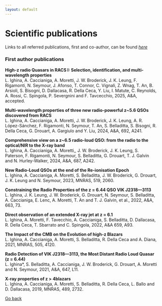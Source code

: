 ```yaml
---
layout: default
---
```


# Scientific publications
Links to all referred publications, first and co-author, can be found *[here](https://ui.adsabs.harvard.edu/public-libraries/1d8_iPsRTDOkwPHmys5B_g)*


### First author publications

**High-z radio Quasars in RACS I: Selection, identification, and multi-wavelength properties**\
L. Ighina, A. Caccianiga, A. Moretti, J. W. Broderick,
 J. K. Leung, F.  Rigamonti, N. Seymour, J. Afonso, T. Connor, C. Vignali, Z. Wnag, T. An, B. Arsioli, S. Bisogni, D. Dallacasa, R. Della Ceca, Y. Liu, I. Matute, C. Reynolds,  A. Rossi, C. Spingola, P. Severgnini and F. Tavcecchio, 2025, A&A, accepted.


**Multi-wavelength properties of three new radio-powerful z~5.6 QSOs discovered from RACS**\
L. Ighina, A. Caccianiga, A. Moretti, J. W. Broderick, J. K. Leung, A. R. López-Sánchez, F. Rigamonti, N. Seymour, T. An, S. Belladitta, S. Bisogni, R. Della Ceca, G.  Drouart, A. Gargiulo and  Y. Liu,  2024, A&A, 692, A241.


**Comprehensive view on a z~6.5 radio-loud QSO: from the radio to the optical/NIR to the X-ray band**\
L. Ighina, A. Caccianiga, A. Moretti,, J. W. Broderick, J. K. Leung, S. Paterson, F. Rigamonti, N. Seymour, S. Belladitta,  G. Drouart, T. J. Galvin and N. Hurley-Walker, 2024, A&A, 687, A242.


**New Radio-Loud QSOs at the end of the Re-ionisation Epoch**\
L. Ighina, A. Caccianiga, A. Moretti, S. Belladitta, J. W. Broderick, G. Drouart, J. K. Leung and N. Seymour, 2023, MNRAS, 519, 2060.


**Constraining the Radio Properties of the z = 6.44 QSO VIK J2318—3113**\
L. Ighina, J. K. Leung, J. W. Broderick, G. Drouart, N. Seymour, S. Belladitta, A. Caccianiga, E. Lenc, A. Moretti, T. An and T. J. Galvin,  et al., 2022, A&A, 663, 73.


**Direct observation of an extended X-ray jet at z = 6.1**\
L. Ighina, A. Moretti, F. Tavecchio, A. Caccianiga, S. Belladitta, D. Dallacasa,  R. Della Ceca, T. Sbarrato and C. Spingola, 2022, A&A 659, A93.


**The Impact of the CMB on the Evolution of high-z Blazars**\
L. Ighina, A. Caccianiga, A. Moretti, S. Belladitta, R. Della Ceca and A. Diana, 2021, MNRAS, 505, 4120.


**Radio Detection of VIK J2318—3113, the Most Distant Radio Loud Quasar (z = 6.44)**\
L. Ighina*, S. Belladitta, A. Caccianiga, J. W. Broderick, G. Drouart, A. Moretti and N. Seymour, 2021, A&A, 647, L11. 
 

**X-ray properties of z > 4blazars**\
L. Ighina, A. Caccianiga, A. Moretti, S. Belladitta, R. Della Ceca, L. Ballo and D. Dallacasa, 2019, MNRAS, 489, 2732.






[Go back](./)
